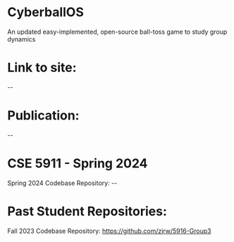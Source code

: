 # CyberballOS
An updated easy-implemented, open-source ball-toss game to study group dynamics

# Link to site:
--

# Publication:
--

# CSE 5911 - Spring 2024
Spring 2024 Codebase Repository: --

# Past Student Repositories:
Fall 2023 Codebase Repository: https://github.com/zjrw/5916-Group3
